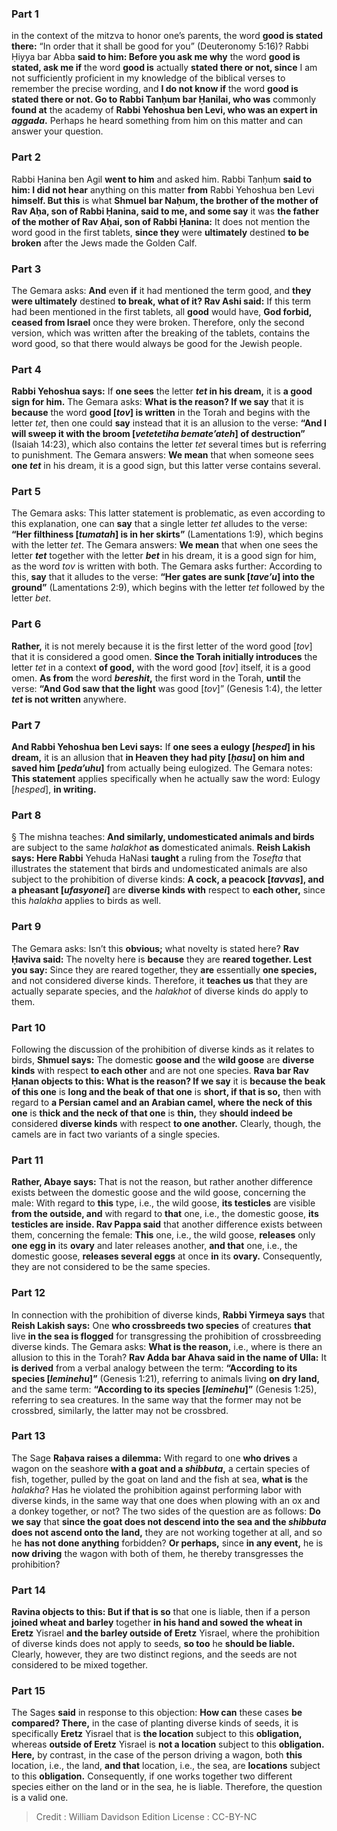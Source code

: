 
### Part 1
in the context of the mitzva to honor one’s parents, the word <b>good is stated there:</b> “In order that it shall be good for you” (Deuteronomy 5:16)? Rabbi Ḥiyya bar Abba <b>said to him: Before you ask me why</b> the word <b>good is stated, ask me if</b> the word <b>good is</b> actually <b>stated there or not, since</b> I am not sufficiently proficient in my knowledge of the biblical verses to remember the precise wording, and <b>I do not know if</b> the word <b>good is stated there or not. Go to Rabbi Tanḥum bar Ḥanilai, who was</b> commonly <b>found at</b> the academy of <b>Rabbi Yehoshua ben Levi, who was an expert in <i>aggada</i>.</b> Perhaps he heard something from him on this matter and can answer your question.

### Part 2
Rabbi Ḥanina ben Agil <b>went to him</b> and asked him. Rabbi Tanḥum <b>said to him: I did not hear</b> anything on this matter <b>from</b> Rabbi Yehoshua ben Levi <b>himself. But this</b> is what <b>Shmuel bar Naḥum, the brother of the mother of Rav Aḥa, son of Rabbi Ḥanina, said to me, and some say</b> it was <b>the father of the mother of Rav Aḥai, son of Rabbi Ḥanina:</b> It does not mention the word good in the first tablets, <b>since they</b> were <b>ultimately</b> destined <b>to be broken</b> after the Jews made the Golden Calf.

### Part 3
The Gemara asks: <b>And</b> even <b>if</b> it had mentioned the term good, and <b>they were ultimately</b> destined <b>to break, what of it? Rav Ashi said:</b> If this term had been mentioned in the first tablets, all <b>good</b> would have, <b>God forbid, ceased from Israel</b> once they were broken. Therefore, only the second version, which was written after the breaking of the tablets, contains the word good, so that there would always be good for the Jewish people.

### Part 4
<b>Rabbi Yehoshua says:</b> If <b>one sees</b> the letter <b><i>tet</i> in his dream,</b> it is <b>a good sign for him.</b> The Gemara asks: <b>What is the reason? If we say</b> that it is <b>because</b> the word <b>good [<i>tov</i>] is written</b> in the Torah and begins with the letter <i>tet</i>, then one could <b>say</b> instead that it is an allusion to the verse: <b>“And I will sweep it with the broom [<i>vetetetiha bemate’ateh</i>] of destruction”</b> (Isaiah 14:23), which also contains the letter <i>tet</i> several times but is referring to punishment. The Gemara answers: <b>We mean</b> that when someone sees <b>one <i>tet</i></b> in his dream, it is a good sign, but this latter verse contains several.

### Part 5
The Gemara asks: This latter statement is problematic, as even according to this explanation, one can <b>say</b> that a single letter <i>tet</i> alludes to the verse: <b>“Her filthiness [<i>tumatah</i>] is in her skirts”</b> (Lamentations 1:9), which begins with the letter <i>tet</i>. The Gemara answers: <b>We mean</b> that when one sees the letter <b><i>tet</i></b> together with the letter <b><i>bet</i></b> in his dream, it is a good sign for him, as the word <i>tov</i> is written with both. The Gemara asks further: According to this, <b>say</b> that it alludes to the verse: <b>“Her gates are sunk [<i>tave’u</i>] into the ground”</b> (Lamentations 2:9), which begins with the letter <i>tet</i> followed by the letter <i>bet</i>.

### Part 6
<b>Rather,</b> it is not merely because it is the first letter of the word good [<i>tov</i>] that it is considered a good omen. <b>Since the Torah initially introduces</b> the letter <i>tet</i> in a context <b>of good,</b> with the word good [<i>tov</i>] itself, it is a good omen. <b>As from</b> the word <b><i>bereshit</i>,</b> the first word in the Torah, <b>until</b> the verse: <b>“And God saw that the light</b> was good [<i>tov</i>]” (Genesis 1:4), the letter <b><i>tet</i> is not written</b> anywhere.

### Part 7
<b>And Rabbi Yehoshua ben Levi says:</b> If <b>one sees a eulogy [<i>hesped</i>] in his dream,</b> it is an allusion that <b>in Heaven they had pity [<i>ḥasu</i>] on him and saved him [<i>peda’uhu</i>]</b> from actually being eulogized. The Gemara notes: <b>This statement</b> applies specifically when he actually saw the word: Eulogy [<i>hesped</i>], <b>in writing.</b>

### Part 8
§ The mishna teaches: <b>And similarly, undomesticated animals and birds</b> are subject to the same <i>halakhot</i> <b>as</b> domesticated animals. <b>Reish Lakish says: Here Rabbi</b> Yehuda HaNasi <b>taught</b> a ruling from the <i>Tosefta</i> that illustrates the statement that birds and undomesticated animals are also subject to the prohibition of diverse kinds: <b>A cock, a peacock [<i>tavvas</i>], and a pheasant [<i>ufasyonei</i>]</b> are <b>diverse kinds with</b> respect to <b>each other,</b> since this <i>halakha</i> applies to birds as well.

### Part 9
The Gemara asks: Isn’t this <b>obvious;</b> what novelty is stated here? <b>Rav Ḥaviva said:</b> The novelty here is <b>because</b> they are <b>reared together. Lest you say:</b> Since they are reared together, they <b>are</b> essentially <b>one species,</b> and not considered diverse kinds. Therefore, it <b>teaches us</b> that they are actually separate species, and the <i>halakhot</i> of diverse kinds do apply to them.

### Part 10
Following the discussion of the prohibition of diverse kinds as it relates to birds, <b>Shmuel says:</b> The domestic <b>goose and</b> the <b>wild goose</b> are <b>diverse kinds</b> with respect <b>to each other</b> and are not one species. <b>Rava bar Rav Ḥanan objects to this: What is the reason? If we say</b> it is <b>because the beak of this one</b> is <b>long and the beak of that one</b> is <b>short, if that is so,</b> then with regard to <b>a Persian camel and an Arabian camel, where the neck of this one</b> is <b>thick and the neck of that one</b> is <b>thin,</b> they <b>should indeed be</b> considered <b>diverse kinds</b> with respect <b>to one another.</b> Clearly, though, the camels are in fact two variants of a single species.

### Part 11
<b>Rather, Abaye says:</b> That is not the reason, but rather another difference exists between the domestic goose and the wild goose, concerning the male: With regard to <b>this</b> type, i.e., the wild goose, <b>its testicles</b> are visible <b>from the outside, and</b> with regard to <b>that</b> one, i.e., the domestic goose, <b>its testicles are inside. Rav Pappa said</b> that another difference exists between them, concerning the female: <b>This</b> one, i.e., the wild goose, <b>releases</b> only <b>one egg in</b> its <b>ovary</b> and later releases another, <b>and that</b> one, i.e., the domestic goose, <b>releases several eggs</b> at once <b>in</b> its <b>ovary.</b> Consequently, they are not considered to be the same species.

### Part 12
In connection with the prohibition of diverse kinds, <b>Rabbi Yirmeya says</b> that <b>Reish Lakish says:</b> One <b>who crossbreeds two species</b> of creatures <b>that</b> live <b>in the sea is flogged</b> for transgressing the prohibition of crossbreeding diverse kinds. The Gemara asks: <b>What is the reason,</b> i.e., where is there an allusion to this in the Torah? <b>Rav Adda bar Ahava said in the name of Ulla:</b> It <b>is derived</b> from a verbal analogy between the term: <b>“According to its species [<i>leminehu</i>]”</b> (Genesis 1:21), referring to animals living <b>on dry land,</b> and the same term: <b>“According to its species [<i>leminehu</i>]”</b> (Genesis 1:25), referring to sea creatures. In the same way that the former may not be crossbred, similarly, the latter may not be crossbred.

### Part 13
The Sage <b>Raḥava raises a dilemma:</b> With regard to one <b>who drives</b> a wagon on the seashore <b>with a goat and a <i>shibbuta</i>,</b> a certain species of fish, together, pulled by the goat on land and the fish at sea, <b>what is</b> the <i>halakha</i>? Has he violated the prohibition against performing labor with diverse kinds, in the same way that one does when plowing with an ox and a donkey together, or not? The two sides of the question are as follows: <b>Do we say</b> that <b>since the goat does not descend into the sea and the <i>shibbuta</i> does not ascend onto the land,</b> they are not working together at all, and so he <b>has not done anything</b> forbidden? <b>Or perhaps,</b> since <b>in any event,</b> he is <b>now driving</b> the wagon with both of them, he thereby transgresses the prohibition?

### Part 14
<b>Ravina objects to this: But if that is so</b> that one is liable, then if a person <b>joined wheat and barley</b> together <b>in his hand and sowed the wheat in Eretz</b> Yisrael <b>and the barley outside of Eretz</b> Yisrael, where the prohibition of diverse kinds does not apply to seeds, <b>so too</b> he <b>should be liable.</b> Clearly, however, they are two distinct regions, and the seeds are not considered to be mixed together.

### Part 15
The Sages <b>said</b> in response to this objection: <b>How can</b> these cases <b>be compared? There,</b> in the case of planting diverse kinds of seeds, it is specifically <b>Eretz</b> Yisrael that is <b>the location</b> subject to this <b>obligation,</b> whereas <b>outside of Eretz</b> Yisrael is <b>not a location</b> subject to this <b>obligation. Here,</b> by contrast, in the case of the person driving a wagon, both <b>this</b> location, i.e., the land, <b>and that</b> location, i.e., the sea, are <b>locations</b> subject to this <b>obligation.</b> Consequently, if one works together two different species either on the land or in the sea, he is liable. Therefore, the question is a valid one.

>Credit : William Davidson Edition
>License : CC-BY-NC